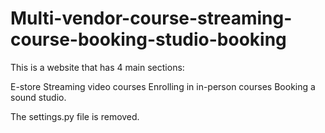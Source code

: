 # Multi-vendor-course-streaming-course-booking-studio-booking

This is a website that has 4 main sections:

E-store
Streaming video courses
Enrolling in in-person courses
Booking a sound studio.


The settings.py file is removed.
